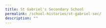 ```yaml
---
title: St Gabriel's Secondary School
permalink: /school-histories/st-gabriel-sec/
description: ""
---
```

